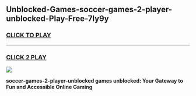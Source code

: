 
## Unblocked-Games-soccer-games-2-player-unblocked-Play-Free-7ly9y
<h3>
<a href="https://premium76.site?title=soccer-games-2-player-unblocked&ref=10A">CLICK TO PLAY</a></h3>
<hr>

<h3>
<a href="https://premium76.site?title=soccer-games-2-player-unblocked&ref=10A">CLICK 2 PLAY</a>
  
</h3>

<a href="https://premium76.site?title=soccer-games-2-player-unblocked&ref=10A"><img src="https://clearcache.store/games.png"></a>


**soccer-games-2-player-unblocked games unblocked: Your Gateway to Fun and Accessible Online Gaming**
